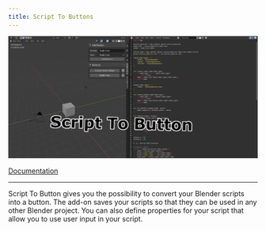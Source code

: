```yaml
---
title: Script To Buttons
---
```


[![Script To Buttons](/assets/images/ScriptToButton.png)](https://github.com/RivinHD/ScriptToButton)

[Documentation](https://github.com/RivinHD/ScriptToButton/wiki)

---

Script To Button gives you the possibility to convert your Blender scripts into a button. The add-on saves your scripts so that they can be used in any other Blender project. You can also define properties for your script that allow you to use user input in your script.
